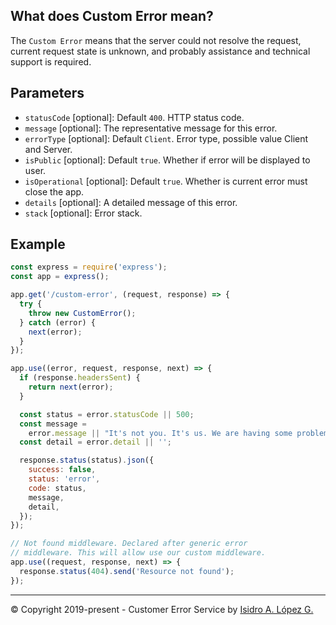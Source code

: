 ## What does Custom Error mean?

The `Custom Error` means that the server could not resolve the request, current request state is unknown, and probably assistance and technical support is required.

## Parameters

- `statusCode` [optional]: Default `400`. HTTP status code.
- `message` [optional]: The representative message for this error.
- `errorType` [optional]: Default `Client`. Error type, possible value Client and Server.
- `isPublic` [optional]: Default `true`. Whether if error will be displayed to user.
- `isOperational` [optional]: Default `true`. Whether is current error must close the app.
- `details` [optional]: A detailed message of this error.
- `stack` [optional]: Error stack.

## Example

```javascript
const express = require('express');
const app = express();

app.get('/custom-error', (request, response) => {
  try {
    throw new CustomError();
  } catch (error) {
    next(error);
  }
});

app.use((error, request, response, next) => {
  if (response.headersSent) {
    return next(error);
  }

  const status = error.statusCode || 500;
  const message =
    error.message || "It's not you. It's us. We are having some problems.";
  const detail = error.detail || '';

  response.status(status).json({
    success: false,
    status: 'error',
    code: status,
    message,
    detail,
  });
});

// Not found middleware. Declared after generic error
// middleware. This will allow use our custom middleware.
app.use((request, response, next) => {
  response.status(404).send('Resource not found');
});
```

---

&copy; Copyright 2019-present - Customer Error Service by [Isidro A. López G.](https://ialopezg.com/)
